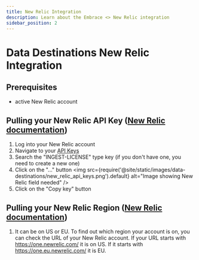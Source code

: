 ```yaml
---
title: New Relic Integration
description: Learn about the Embrace <> New Relic integration
sidebar_position: 2
---
```


# Data Destinations New Relic Integration

## Prerequisites

- active New Relic account


## Pulling your New Relic API Key ([New Relic documentation](https://docs.newrelic.com/docs/apis/intro-apis/new-relic-api-keys/#license-key))

1. Log into your New Relic account
2. Navigate to your [API Keys](https://one.newrelic.com/admin-portal/api-keys/home)
3. Search the "INGEST-LICENSE" type key (if you don't have one, you need to create a new one)
4. Click on the "..." button
<img src={require('@site/static/images/data-destinations/new_relic_api_keys.png').default} alt="Image showing New Relic field needed" />
5. Click on the "Copy key" button

## Pulling your New Relic Region ([New Relic documentation](https://docs.newrelic.com/docs/accounts/accounts-billing/account-setup/choose-your-data-center/))

1. It can be on US or EU. To find out which region your account is on, you can check the URL of your New Relic account. If your URL starts with https://one.newrelic.com/ it is on US. If it starts with https://one.eu.newrelic.com/ it is EU.
